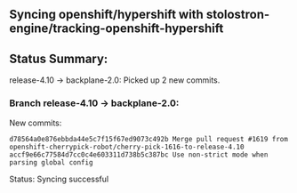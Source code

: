 ## Syncing openshift/hypershift with stolostron-engine/tracking-openshift-hypershift

## Status Summary:

release-4.10 -> backplane-2.0: Picked up 2 new commits.  

### Branch release-4.10 -> backplane-2.0:

New commits:

```
d78564a0e876ebbda44e5c7f15f67ed9073c492b Merge pull request #1619 from openshift-cherrypick-robot/cherry-pick-1616-to-release-4.10
accf9e66c77584d7cc0c4e603311d738b5c387bc Use non-strict mode when parsing global config
```

Status: Syncing successful
